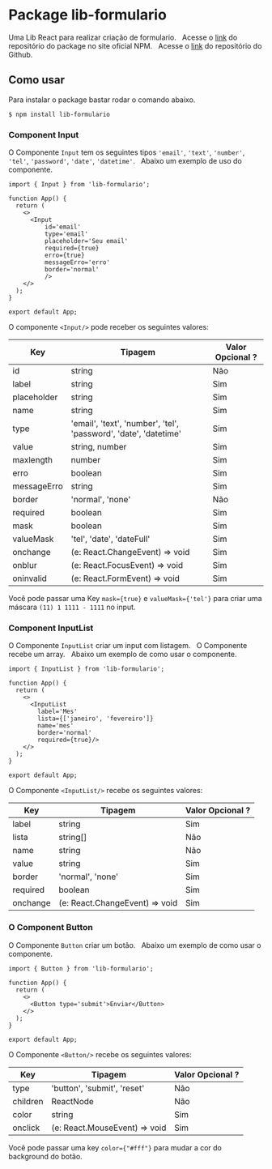 # Package lib-formulario

Uma Lib React para realizar criação de formulario.
&nbsp;
Acesse o [link](https://www.npmjs.com/package/lib-formulario) do repositório do package no site oficial NPM.
&nbsp;
Acesse o [link](https://github.com/guiffsouza/lib-formulario) do repositório do Github.

## Como usar

Para instalar o package bastar rodar o comando abaixo.

```
$ npm install lib-formulario
```

### Component Input

O Componente `Input` tem os seguintes tipos `'email'`, `'text'`, `'number'`, `'tel'`, `'password'`, `'date'`, `'datetime'`.
&nbsp;
Abaixo um exemplo de uso do componente.

```
import { Input } from 'lib-formulario';

function App() {
  return (
    <>
      <Input
          id='email'
          type='email'
          placeholder='Seu email'
          required={true}
          erro={true}
          messageErro='erro'
          border='normal'
          />
    </>
  );
}

export default App;
```

O componente `<Input/>` pode receber os seguintes valores:

| Key         | Tipagem                                                          | Valor Opcional ? |
| ----------- | ---------------------------------------------------------------- | ---------------- |
| id          | string                                                           | Não              |
| label       | string                                                           | Sim              |
| placeholder | string                                                           | Sim              |
| name        | string                                                           | Sim              |
| type        | 'email', 'text', 'number', 'tel', 'password', 'date', 'datetime' | Sim              |
| value       | string, number                                                   | Sim              |
| maxlength   | number                                                           | Sim              |
| erro        | boolean                                                          | Sim              |
| messageErro | string                                                           | Sim              |
| border      | 'normal', 'none'                                                 | Não              |
| required    | boolean                                                          | Sim              |
| mask        | boolean                                                          | Sim              |
| valueMask   | 'tel', 'date', 'dateFull'                                        | Sim              |
| onchange    | (e: React.ChangeEvent<HTMLInputElement>) => void                 | Sim              |
| onblur      | (e: React.FocusEvent<HTMLInputElement>) => void                  | Sim              |
| oninvalid   | (e: React.FormEvent<HTMLInputElement>) => void                   | Sim              |

Você pode passar uma Key `mask={true}` e `valueMask={'tel'}` para criar uma máscara `(11) 1 1111 - 1111` no input.

### Component InputList

O Componente `InputList` criar um input com listagem.
&nbsp;
O Componente recebe um array.
&nbsp;
Abaixo um exemplo de como usar o componente.

```
import { InputList } from 'lib-formulario';

function App() {
  return (
    <>
      <InputList
        label='Mes'
        lista={['janeiro', 'fevereiro']}
        name='mes'
        border='normal'
        required={true}/>
    </>
  );
}

export default App;
```

O Componente `<InputList/>` recebe os seguintes valores:

| Key      | Tipagem                                     | Valor Opcional ? |
| -------- | ------------------------------------------- | ---------------- |
| label    | string                                      | Sim              |
| lista    | string[]                                    | Não              |
| name     | string                                      | Não              |
| value    | string                                      | Sim              |
| border   | 'normal', 'none'                            | Sim              |
| required | boolean                                     | Sim              |
| onchange | (e: React.ChangeEvent<HTMLElement>) => void | Sim              |

### O Component Button

O Componente `Button` criar um botão.
&nbsp;
Abaixo um exemplo de como usar o componente.

```
import { Button } from 'lib-formulario';

function App() {
  return (
    <>
      <Button type='submit'>Enviar</Button>
    </>
  );
}

export default App;
```

O Componente `<Button/>` recebe os seguintes valores:

| Key      | Tipagem                                          | Valor Opcional ? |
| -------- | ------------------------------------------------ | ---------------- |
| type     | 'button', 'submit', 'reset'                      | Não              |
| children | ReactNode                                        | Não              |
| color    | string                                           | Sim              |
| onclick  | (e: React.MouseEvent<HTMLButtonElement>) => void | Sim              |

Você pode passar uma key `color={"#fff"}` para mudar a cor do background do botão.
